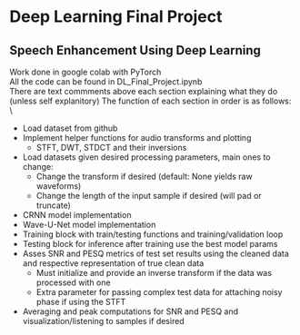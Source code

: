# Deep Learning Final Project
## Speech Enhancement Using Deep Learning
Work done in google colab with PyTorch \
All the code can be found in DL_Final_Project.ipynb \
There are text commments above each section explaining what they do (unless self explanitory)
The function of each section in order is as follows: \ 
- Load dataset from github
- Implement helper functions for audio transforms and plotting
  - STFT, DWT, STDCT and their inversions
- Load datasets given desired processing parameters, main ones to change:
  - Change the transform if desired (default: None yields raw waveforms)
  - Change the length of the input sample if desired (will pad or truncate)
- CRNN model implementation
- Wave-U-Net model implementation
- Training block with train/testing functions and training/validation loop
- Testing block for inference after training use the best model params
- Asses SNR and PESQ metrics of test set results using the cleaned data and respective representation of true clean data
  - Must initialize and provide an inverse transform if the data was processed with one
  - Extra parameter for passing complex test data for attaching noisy phase if using the STFT 
- Averaging and peak computations for SNR and PESQ and visualization/listening to samples if desired
